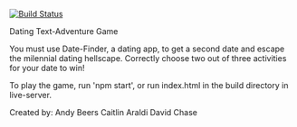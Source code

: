 [![Build Status](https://travis-ci.org/andybeers/angular-adventure-game.svg?branch=master)](https://travis-ci.org/andybeers/angular-adventure-game)

Dating Text-Adventure Game

You must use Date-Finder, a dating app, to get a second date
and escape the milennial dating hellscape. Correctly choose
two out of three activities for your date to win!

To play the game, run 'npm start', or run index.html in the
build directory in live-server.

Created by:
Andy Beers
Caitlin Araldi
David Chase